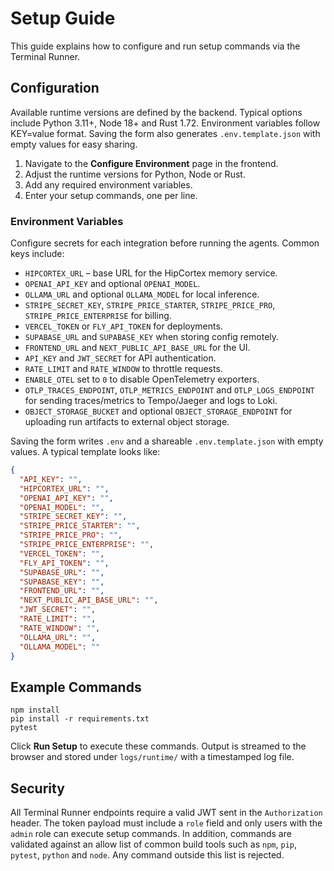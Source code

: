 # Setup Guide

This guide explains how to configure and run setup commands via the Terminal Runner.

## Configuration
Available runtime versions are defined by the backend. Typical options include Python 3.11+, Node 18+ and Rust 1.72. Environment variables follow KEY=value format. Saving the form also generates `.env.template.json` with empty values for easy sharing.

1. Navigate to the **Configure Environment** page in the frontend.
2. Adjust the runtime versions for Python, Node or Rust.
3. Add any required environment variables.
4. Enter your setup commands, one per line.

### Environment Variables

Configure secrets for each integration before running the agents. Common keys
include:

- `HIPCORTEX_URL` – base URL for the HipCortex memory service.
- `OPENAI_API_KEY` and optional `OPENAI_MODEL`.
- `OLLAMA_URL` and optional `OLLAMA_MODEL` for local inference.
- `STRIPE_SECRET_KEY`, `STRIPE_PRICE_STARTER`, `STRIPE_PRICE_PRO`,
  `STRIPE_PRICE_ENTERPRISE` for billing.
- `VERCEL_TOKEN` or `FLY_API_TOKEN` for deployments.
- `SUPABASE_URL` and `SUPABASE_KEY` when storing config remotely.
- `FRONTEND_URL` and `NEXT_PUBLIC_API_BASE_URL` for the UI.
- `API_KEY` and `JWT_SECRET` for API authentication.
- `RATE_LIMIT` and `RATE_WINDOW` to throttle requests.
- `ENABLE_OTEL` set to `0` to disable OpenTelemetry exporters.
- `OTLP_TRACES_ENDPOINT`, `OTLP_METRICS_ENDPOINT` and `OTLP_LOGS_ENDPOINT`
  for sending traces/metrics to Tempo/Jaeger and logs to Loki.
- `OBJECT_STORAGE_BUCKET` and optional `OBJECT_STORAGE_ENDPOINT` for
  uploading run artifacts to external object storage.

Saving the form writes `.env` and a shareable `.env.template.json` with empty
values. A typical template looks like:

```json
{
  "API_KEY": "",
  "HIPCORTEX_URL": "",
  "OPENAI_API_KEY": "",
  "OPENAI_MODEL": "",
  "STRIPE_SECRET_KEY": "",
  "STRIPE_PRICE_STARTER": "",
  "STRIPE_PRICE_PRO": "",
  "STRIPE_PRICE_ENTERPRISE": "",
  "VERCEL_TOKEN": "",
  "FLY_API_TOKEN": "",
  "SUPABASE_URL": "",
  "SUPABASE_KEY": "",
  "FRONTEND_URL": "",
  "NEXT_PUBLIC_API_BASE_URL": "",
  "JWT_SECRET": "",
  "RATE_LIMIT": "",
  "RATE_WINDOW": "",
  "OLLAMA_URL": "",
  "OLLAMA_MODEL": ""
}
```

## Example Commands

```
npm install
pip install -r requirements.txt
pytest
```

Click **Run Setup** to execute these commands. Output is streamed to the browser and stored under `logs/runtime/` with a timestamped log file.


## Security

All Terminal Runner endpoints require a valid JWT sent in the `Authorization` header. The token payload must include a `role` field and only users with the `admin` role can execute setup commands. In addition, commands are validated against an allow list of common build tools such as `npm`, `pip`, `pytest`, `python` and `node`. Any command outside this list is rejected.
